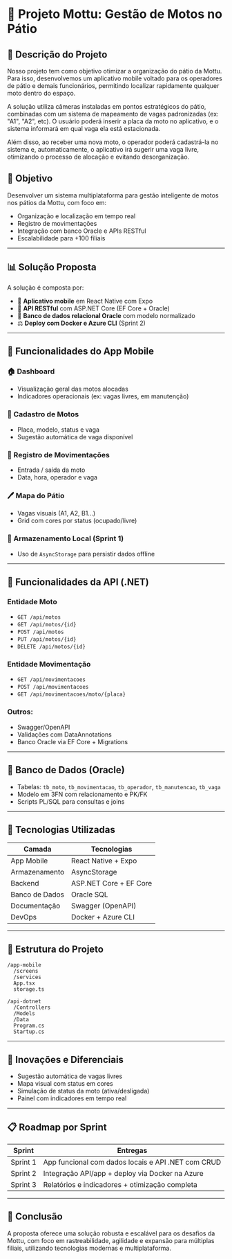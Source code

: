 # 📄 Projeto Mottu: Gestão de Motos no Pátio

## 🚀 Descrição do Projeto

Nosso projeto tem como objetivo otimizar a organização do pátio da Mottu. Para isso, desenvolvemos um aplicativo mobile voltado para os operadores de pátio e demais funcionários, permitindo localizar rapidamente qualquer moto dentro do espaço.

A solução utiliza câmeras instaladas em pontos estratégicos do pátio, combinadas com um sistema de mapeamento de vagas padronizadas (ex: "A1", "A2", etc). O usuário poderá inserir a placa da moto no aplicativo, e o sistema informará em qual vaga ela está estacionada.

Além disso, ao receber uma nova moto, o operador poderá cadastrá-la no sistema e, automaticamente, o aplicativo irá sugerir uma vaga livre, otimizando o processo de alocação e evitando desorganização.

## 🌟 Objetivo
Desenvolver um sistema multiplataforma para gestão inteligente de motos nos pátios da Mottu, com foco em:
- Organização e localização em tempo real
- Registro de movimentações
- Integração com banco Oracle e APIs RESTful
- Escalabilidade para +100 filiais

---

## 📊 Solução Proposta
A solução é composta por:

- 📱 **Aplicativo mobile** em React Native com Expo
- 🚀 **API RESTful** com ASP.NET Core (EF Core + Oracle)
- 🏢 **Banco de dados relacional Oracle** com modelo normalizado
- ⚖️ **Deploy com Docker e Azure CLI** (Sprint 2)

---

## 🔧 Funcionalidades do App Mobile

### 🏠 Dashboard
- Visualização geral das motos alocadas
- Indicadores operacionais (ex: vagas livres, em manutenção)

### 🚗 Cadastro de Motos
- Placa, modelo, status e vaga
- Sugestão automática de vaga disponível

### 🔄 Registro de Movimentações
- Entrada / saída da moto
- Data, hora, operador e vaga

### 🖊️ Mapa do Pátio
- Vagas visuais (A1, A2, B1...)
- Grid com cores por status (ocupado/livre)

### 📃 Armazenamento Local (Sprint 1)
- Uso de `AsyncStorage` para persistir dados offline

---

## 🔧 Funcionalidades da API (.NET)

### Entidade Moto
- `GET /api/motos`
- `GET /api/motos/{id}`
- `POST /api/motos`
- `PUT /api/motos/{id}`
- `DELETE /api/motos/{id}`

### Entidade Movimentação
- `GET /api/movimentacoes`
- `POST /api/movimentacoes`
- `GET /api/movimentacoes/moto/{placa}`

### Outros:
- Swagger/OpenAPI
- Validações com DataAnnotations
- Banco Oracle via EF Core + Migrations

---

## 📃 Banco de Dados (Oracle)
- Tabelas: `tb_moto`, `tb_movimentacao`, `tb_operador`, `tb_manutencao`, `tb_vaga`
- Modelo em 3FN com relacionamento e PK/FK
- Scripts PL/SQL para consultas e joins

---

## 🤝 Tecnologias Utilizadas
| Camada          | Tecnologias                     |
|----------------|----------------------------------|
| App Mobile     | React Native + Expo             |
| Armazenamento  | AsyncStorage                    |
| Backend        | ASP.NET Core + EF Core          |
| Banco de Dados | Oracle SQL                      |
| Documentação   | Swagger (OpenAPI)                |
| DevOps         | Docker + Azure CLI              |

---

## 🔹 Estrutura do Projeto
```
/app-mobile
  /screens
  /services
  App.tsx
  storage.ts

/api-dotnet
  /Controllers
  /Models
  /Data
  Program.cs
  Startup.cs
```

---

## 🚀 Inovações e Diferenciais
- Sugestão automática de vagas livres
- Mapa visual com status em cores
- Simulação de status da moto (ativa/desligada)
- Painel com indicadores em tempo real

---

## 📋 Roadmap por Sprint
| Sprint | Entregas |
|--------|----------|
| Sprint 1 | App funcional com dados locais e API .NET com CRUD |
| Sprint 2 | Integração API/app + deploy via Docker na Azure |
| Sprint 3 | Relatórios e indicadores + otimização completa |

---

## 🎉 Conclusão
A proposta oferece uma solução robusta e escalável para os desafios da Mottu, com foco em rastreabilidade, agilidade e expansão para múltiplas filiais, utilizando tecnologias modernas e multiplataforma.
